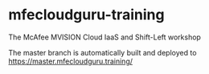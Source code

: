 # mfecloudguru-training
The McAfee MVISION Cloud IaaS and Shift-Left workshop

The master branch is automatically built and deployed to https://master.mfecloudguru.training/
